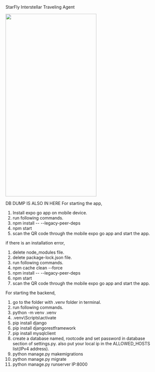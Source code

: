 
StarFly Interstellar Traveling Agent

<img src="https://github.com/SuwanSankaja/Portfolio/assets/86839778/88187251-7de7-4a54-9124-427ff4cfd429" width="300" height="600" align="center">

DB DUMP IS ALSO IN HERE
For starting the app,

1. Install expo go app on mobile device.
2. run following commands.
3. npm install -- --legacy-peer-deps
4. npm start
5. scan the QR code through the mobile expo go app and start the app.

if there is an installation error,
1. delete node_modules file.
2. delete package-lock.json file.
3. run following commands.
4. npm cache clean --force
5. npm install -- --legacy-peer-deps
6. npm start
7. scan the QR code through the mobile expo go app and start the app.

For starting the backend,
1. go to the folder with .venv folder in terminal.
2. run following commands.
3. python -m venv .venv
4. .venv\Scripts\activate
5. pip install django
6. pip install djangorestframework
7. pip install mysqlclient
8. create a database named, rootcode and set password in database section of settings.py. also put your local ip in the ALLOWED_HOSTS list(IPv4 address).
9. python manage.py makemigrations
10. python manage.py migrate
11. python manage.py runserver IP:8000
    

